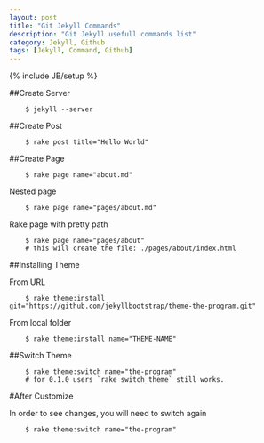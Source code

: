 ```yaml
---
layout: post
title: "Git Jekyll Commands"
description: "Git Jekyll usefull commands list"
category: Jekyll, Github
tags: [Jekyll, Command, Github]
---
```

{% include JB/setup %}

##Create Server

		$ jekyll --server

##Create Post

		$ rake post title="Hello World"

##Create Page

		$ rake page name="about.md"

Nested page

		$ rake page name="pages/about.md"

Rake page with pretty path

		$ rake page name="pages/about"
		# this will create the file: ./pages/about/index.html

##Installing Theme

From URL

		$ rake theme:install git="https://github.com/jekyllbootstrap/theme-the-program.git"

From local folder

		$ rake theme:install name="THEME-NAME"

##Switch Theme

		$ rake theme:switch name="the-program"
		# for 0.1.0 users `rake switch_theme` still works.

#After Customize

In order to see changes, you will need to switch again

		$ rake theme:switch name="the-program"
